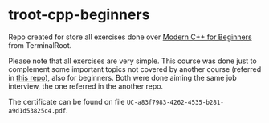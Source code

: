 # troot-cpp-beginners

Repo created for store all exercises done over [Modern C++ for Beginners](https://www.udemy.com/course/curso-de-cpp-moderno-para-iniciantes/) from TerminalRoot.

Please note that all exercises are very simple. This course was done just to complement some important topics not covered by another course (referred in [this repo](https://github.com/tiagomelojuca/cod3r-cpp-essential/)), also for beginners. Both were done aiming the same job interview, the one referred in the another repo.

The certificate can be found on file `UC-a83f7983-4262-4535-b281-a9d1d53825c4.pdf`.